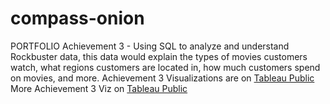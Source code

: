 # compass-onion
PORTFOLIO
  Achievement 3 - Using SQL to analyze and understand Rockbuster data, this data would explain the types of movies customers watch, what regions customers are located in, how much customers spend on movies, and more. 
        Achievement 3 Visualizations are on [Tableau Public](https://public.tableau.com/views/RockbusterCustomersbyCountry_17032529465180/Sheet1?:language=en-US&:sid=&:display_count=n&:origin=viz_share_link) 
        More Achievement 3 Viz on [Tableau Public](https://public.tableau.com/shared/HDTR84XRJ?:display_count=n&:origin=viz_share_link)
